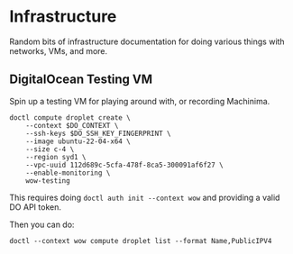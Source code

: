 # Infrastructure

Random bits of infrastructure documentation for doing various things with networks, VMs, and more.

## DigitalOcean Testing VM

Spin up a testing VM for playing around with, or recording Machinima.

```shell
doctl compute droplet create \
    --context $DO_CONTEXT \
    --ssh-keys $DO_SSH_KEY_FINGERPRINT \
    --image ubuntu-22-04-x64 \
    --size c-4 \
    --region syd1 \
    --vpc-uuid 112d689c-5cfa-478f-8ca5-300091af6f27 \
    --enable-monitoring \
    wow-testing
```

This requires doing `doctl auth init --context wow` and providing a valid DO API token.

Then you can do:

```shell
doctl --context wow compute droplet list --format Name,PublicIPV4
```
